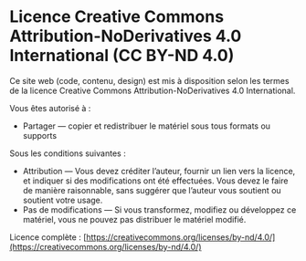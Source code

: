 # Licence Creative Commons Attribution-NoDerivatives 4.0 International (CC BY-ND 4.0)

Ce site web (code, contenu, design) est mis à disposition selon les termes de la licence Creative Commons Attribution-NoDerivatives 4.0 International.

Vous êtes autorisé à :
- Partager — copier et redistribuer le matériel sous tous formats ou supports

Sous les conditions suivantes :
- Attribution — Vous devez créditer l’auteur, fournir un lien vers la licence, et indiquer si des modifications ont été effectuées. Vous devez le faire de manière raisonnable, sans suggérer que l’auteur vous soutient ou soutient votre usage.
- Pas de modifications — Si vous transformez, modifiez ou développez ce matériel, vous ne pouvez pas distribuer le matériel modifié.

Licence complète : [https://creativecommons.org/licenses/by-nd/4.0/](https://creativecommons.org/licenses/by-nd/4.0/)